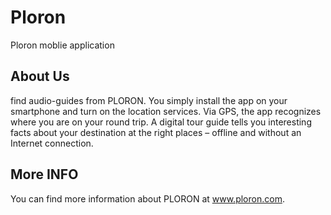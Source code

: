 # Ploron

Ploron moblie application

## About Us
find audio-guides from PLORON.
You simply install the app on your smartphone and turn on the location services. Via GPS, the app recognizes where you are on your round trip. A digital tour guide tells you interesting facts about your destination at the right places – offline and without an Internet connection.

## More INFO
You can find more information about PLORON at www.ploron.com.

